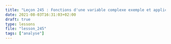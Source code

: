 ```yaml
---
title: "Leçon 245 : Fonctions d'une variable complexe exemple et applications"
date: 2021-08-03T16:31:03+02:00
draft: true
type: lessons
file: "lesson_245"
tags: ["analyse"]
---
```

